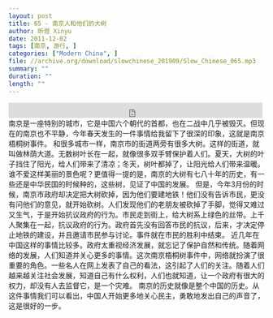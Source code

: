 ```yaml
---
layout: post
title: 65 - 南京人和他们的大树
author: 昕煜 Xinyu
date: 2011-12-02
tags: [南京, 游行, ]
categories: ["Modern China", ]
file: //archive.org/download/slowchinese_201909/Slow_Chinese_065.mp3
summary: ""
duration: ""
length: ""
---
```


<iframe src="https://archive.org/embed/slowchinese_201909/Slow_Chinese_065.mp3" width="500" height="30" frameborder="0" webkitallowfullscreen="true" mozallowfullscreen="true" allowfullscreen></iframe>
南京是一座特别的城市，它是中国六个朝代的首都，也在二战中几乎被毁灭。但现在的南京也不平静，今年春天发生的一件事情给我留下了很深的印象，这就是南京梧桐树事件。
和很多城市一样，南京市的街道两旁有很多大树。这样的街道，就叫做林荫大道。无数树叶长在一起，就像很多双手臂保护着人们。夏天，大树的叶子挡住了阳光，给人们带来了清凉；冬天，树叶都掉了，让阳光给人们带来温暖。谁不爱这样美丽的景色呢？更值得一提的是，南京的大树有七八十年的历史，有一些还是中华民国的时候种的，这些树，见证了中国的发展。
但是，今年3月份的时候，南京市政府却决定把大树砍掉，因为他们要建地铁！他们没有告诉市民，更没有问他们的意见，就开始砍树。人们发现他们的老朋友被砍掉了手脚，觉得又难过又生气，于是开始抗议政府的行为。市民走到街上，给大树系上绿色的丝带。上千人聚集在一起，抗议政府的行为。政府首先没有回答市民的抗议，后来，才决定停止地铁的建设，并且邀请市民参与讨论。事件就在市民的胜利中结束。
近几年在中国这样的事情比较多。政府太重视经济发展，就忘记了保护自然和传统。随着网络的发展，人们知道并关心更多的事情。这次南京梧桐树事件中，网络就扮演了很重要的角色。一些名人在网上发表了自己的看法，这引起了人们的关注。随着人们越来越关注社会发展，知道自己有什么权利，人们也就知道，让一个政府有很大的权力，却没有人去监督它，是一个灾难。
南京的历史就像是整个中国的历史。从这件事情我们可以看出，中国人开始更多地关心民主，勇敢地发出自己的声音了，这是很好的一步。
 
